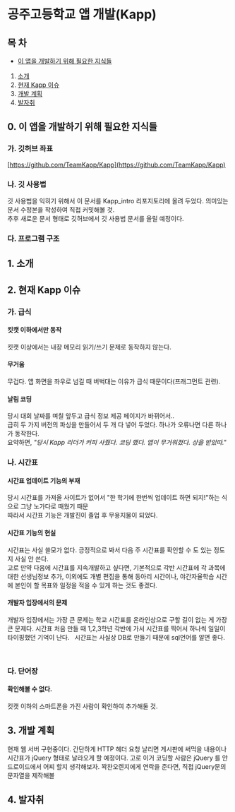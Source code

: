 # 공주고등학교 앱 개발(Kapp)
## 목 차
- [이 앱을 개발하기 위해 필요한 지식들](#0-이-앱을-개발하기-위해-필요한-지식들)


1. [소개](#1-소개)
2. [현재 Kapp 이슈](#2-현재-kapp-이슈)
3. [개발 계획](#3-개발-계획)
4. [발자취](#4-발자취)

## 0. 이 앱을 개발하기 위해 필요한 지식들
### 가. 깃허브 좌표
[https://github.com/TeamKapp/Kapp](https://github.com/TeamKapp/Kapp)
### 나. 깃 사용법
깃 사용법을 익히기 위해서 이 문서를 Kapp_intro 리포지토리에 올려 두었다. 의미있는 문서 수정본을 작성하여 직접 커밋해볼 것.<br>
추후 새로운 문서 형태로 깃허브에서 깃 사용법 문서를 올릴 예정이다.
### 다. 프로그램 구조
## 1. 소개

## 2. 현재 Kapp 이슈
### 가. 급식
#### 킷캣 이하에서만 동작
킷캣 이상에서는 내장 메모리 읽기/쓰기 문제로 동작하지 않는다.
#### 무거움
무겁다. 앱 화면을 좌우로 넘길 때 버벅대는 이유가 급식 때문이다(프래그먼트 관련).
#### 날림 코딩
당시 대회 날짜를 며칠 앞두고 급식 정보 제공 페이지가 바뀌어서..<br>
급히 두 가지 버전의 파싱을 만들어서 두 개 다 넣어 두었다. 하나가 오류나면 다른 하나가 동작한다.<br>
요약하면, _"당시 Kapp 리더가 커피 사줬다. 코딩 했다. 앱이 무거워졌다. 상을 받았따."_
### 나. 시간표
#### 시간표 업데이트 기능의 부재
당시 시간표를 가져올 사이트가 없어서 "한 학기에 한번씩 업데이트 하면 되지!"하는 식으로 그냥 노가다로 때웠기 때문<br>
따라서 시간표 기능은 개발진이 졸업 후 무용지물이 되었다.
#### 시간표 기능의 현실
시간표는 사실 쓸모가 없다. 긍정적으로 봐서 다음 주 시간표를 확인할 수 도 있는 정도지 사실 안 쓴다.<br> 고로 만약 다음에 시간표를 지속개발하고 싶다면, 기본적으로 각반 시간표에  각 과목에 대한 선생님정보 추가, 이외에도 개별 편집을 통해 동아리 시간이나, 야간자율학습 시간에 본인이 할 목표와 일정을 적을 수 있게 하는 것도 좋겠다. 
#### 개발자 입장에서의 문제
개발자 입장에서는 가장 큰 문제는 학교 시간표를 온라인상으로 구할 길이 없는 게 가장 큰 문제다. 시간표 처음 만들 때 1,2,3학년 각반에 가서 시간표를 찍어서 하나씩 일일이 타이핑했던 기억이 난다.  
시간표는 사실상 DB로 만들기 때문에 sql언어를 알면 좋다.


      
### 다. 단어장
#### 확인해볼 수 없다.
킷캣 이하의 스마트폰을 가진 사람이 확인하여 추가해둘 것.

## 3. 개발 계획
현재 웹 서버 구현중이다. 간단하게 HTTP 헤더 요청 날리면 게시판에 써먹을 내용이나 시간표가 jQuery 형태로 날라오게 할 예정이다. 고로 이거 코딩할 사람은 jQuery 를 안드로이드에서 어찌 할지 생각해보자. 꽉찬오렌지에게 연락을 준다면, 직접 jQuery문의 문자열을 제작해볼 

## 4. 발자취
